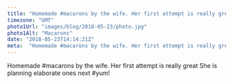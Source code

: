 ```yaml
---
title: "Homemade #macarons by the wife. Her first attempt is really great"
timezone: "GMT"
photo1Url: "images/blog/2018-05-23/photo.jpg"
photo1Alt: "Macarons"
date: "2018-05-23T14:14:21Z"
meta:  "Homemade #macarons by the wife. Her first attempt is really great. She is planning elaborate ones  next"
---
```

Homemade #macarons by the wife. Her first attempt is really great
She is planning elaborate ones next #yum!
